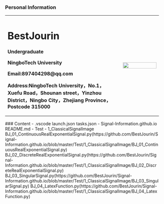 ### Personal Information
<table border="0">
  <tr>
    <td width="75%">
      <h1>BestJourin</h1>
      <p><b>Undergraduate</b></p>
      <p><b>NingboTech University</b></p>
      <p><b>Email:897404298@qq.com</b></p>
      <p><b>Address:NingboTech University，No.1，Xuefu Road，Shounan street，Yinzhou District，Ningbo City，Zhejiang Province，Postcode 315000</b></p>
    </td>
    <td width="25%">
      <img src="/IMG_3508(20200222-112641).jpg" width="100%">      
    </td>
  </tr>
</table>
### Content
- .vscode
launch.json
tasks.json
- Signal-Information.github.io
README.md
- Test
- 1_ClassicalSignalImage
BJ_01_ContinuousRealExponentialSignal.py(https://github.com/BestJourin/Signal-Information.github.io/blob/master/Test/1_ClassicalSignalImage/BJ_01_ContinuousRealExponentialSignal.py)
BJ_02_DiscreteRealExponentialSignal.py(https://github.com/BestJourin/Signal-Information.github.io/blob/master/Test/1_ClassicalSignalImage/BJ_02_DiscreteRealExponentialSignal.py)
BJ_03_SingularSignal.py(https://github.com/BestJourin/Signal-Information.github.io/blob/master/Test/1_ClassicalSignalImage/BJ_03_SingularSignal.py)
BJ_04_LatexFunction.py(https://github.com/BestJourin/Signal-Information.github.io/blob/master/Test/1_ClassicalSignalImage/BJ_04_LatexFunction.py)

